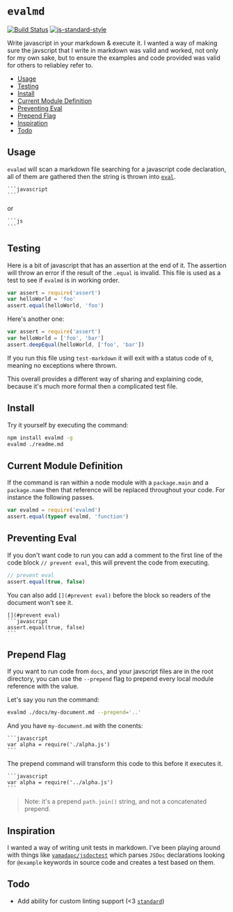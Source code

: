 # `evalmd`

[![Build Status](https://travis-ci.org/reggi/evalmd.svg?branch=master)](https://travis-ci.org/reggi/evalmd) [![js-standard-style](https://img.shields.io/badge/code%20style-standard-brightgreen.svg?style=flat)](https://github.com/feross/standard)

Write javascript in your markdown & execute it. I wanted a way of making sure the javscript that I write in markdown was valid and worked, not only for my own sake, but to ensure the examples and code provided was valid for others to reliabley refer to.

<!-- START doctoc generated TOC please keep comment here to allow auto update -->
<!-- DON'T EDIT THIS SECTION, INSTEAD RE-RUN doctoc TO UPDATE -->


- [Usage](#usage)
- [Testing](#testing)
- [Install](#install)
- [Current Module Definition](#current-module-definition)
- [Preventing Eval](#preventing-eval)
- [Prepend Flag](#prepend-flag)
- [Inspiration](#inspiration)
- [Todo](#todo)

<!-- END doctoc generated TOC please keep comment here to allow auto update -->

## Usage

`evalmd` will scan a markdown file searching for a javascript code declaration, all of them are gathered then the string is thrown into [`eval`](https://github.com/pierrec/node-eval).

    ```javascript
    ```

or

    ```js
    ```

## Testing

Here is a bit of javascript that has an assertion at the end of it. The assertion will throw an error if the result of the `.equal` is invalid. This file is used as a test to see if `evalmd` is in working order.

```javascript
var assert = require('assert')
var helloWorld = 'foo'
assert.equal(helloWorld, 'foo')
```

Here's another one:

```js
var assert = require('assert')
var helloWorld = ['foo', 'bar']
assert.deepEqual(helloWorld, ['foo', 'bar'])
```

If you run this file using `test-markdown` it will exit with a status code of `0`, meaning no exceptions where thrown.

This overall provides a different way of sharing and explaining code, because it's much more formal then a complicated test file.

## Install

Try it yourself by executing the command:

```bash
npm install evalmd -g
evalmd ./readme.md
```

## Current Module Definition

If the command is ran within a node module with a `package.main` and a `package.name` then that reference will be replaced throughout your code. For instance the following passes.

```javascript
var evalmd = require('evalmd')
assert.equal(typeof evalmd, 'function')
```

## Preventing Eval

If you don't want code to run you can add a comment to the first line of the code block `// prevent eval`, this will prevent the code from executing.

```javascript
// prevent eval
assert.equal(true, false)
```

You can also add `[](#prevent eval)` before the block so readers of the document won't see it.

    [](#prevent eval)
    ```javascript
    assert.equal(true, false)
    ```

## Prepend Flag

If you want to run code from `docs`, and your javscript files are in the root directory, you can use the `--prepend` flag to prepend every local module reference with the value.

Let's say you run the command:

```bash
evalmd ./docs/my-document.md --prepend='..'
```

And you have `my-document.md` with the conents:

    ```javascript
    var alpha = require('./alpha.js')
    ```

The prepend command will transform this code to this before it executes it.

    ```javascript
    var alpha = require('../alpha.js')
    ```

> Note: it's a prepend `path.join()` string, and not a concatenated prepend.

## Inspiration

I wanted a way of writing unit tests in markdown. I've been playing around with things like [`yamadapc/jsdoctest`](https://github.com/yamadapc/jsdoctest) which parses `JSDoc` declarations looking for `@example` keywords in source code and creates a test based on them.

## Todo

* Add ability for custom linting support (<3 [`standard`](https://github.com/feross/standard#standardlinttexttext-opts-callback))
